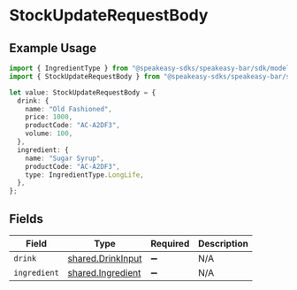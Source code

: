 # StockUpdateRequestBody

## Example Usage

```typescript
import { IngredientType } from "@speakeasy-sdks/speakeasy-bar/sdk/models/shared";
import { StockUpdateRequestBody } from "@speakeasy-sdks/speakeasy-bar/sdk/models/webhooks";

let value: StockUpdateRequestBody = {
  drink: {
    name: "Old Fashioned",
    price: 1000,
    productCode: "AC-A2DF3",
    volume: 100,
  },
  ingredient: {
    name: "Sugar Syrup",
    productCode: "AC-A2DF3",
    type: IngredientType.LongLife,
  },
};
```

## Fields

| Field                                                         | Type                                                          | Required                                                      | Description                                                   |
| ------------------------------------------------------------- | ------------------------------------------------------------- | ------------------------------------------------------------- | ------------------------------------------------------------- |
| `drink`                                                       | [shared.DrinkInput](../../../sdk/models/shared/drinkinput.md) | :heavy_minus_sign:                                            | N/A                                                           |
| `ingredient`                                                  | [shared.Ingredient](../../../sdk/models/shared/ingredient.md) | :heavy_minus_sign:                                            | N/A                                                           |
